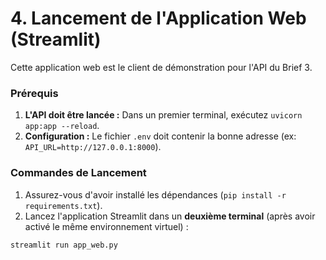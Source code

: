 # 4. Lancement de l'Application Web (Streamlit)

Cette application web est le client de démonstration pour l'API du Brief 3.

### Prérequis

1.  **L'API doit être lancée :** Dans un premier terminal, exécutez `uvicorn app:app --reload`.
2.  **Configuration :** Le fichier `.env` doit contenir la bonne adresse (ex: `API_URL=http://127.0.0.1:8000`).

### Commandes de Lancement

1.  Assurez-vous d'avoir installé les dépendances (`pip install -r requirements.txt`).
2.  Lancez l'application Streamlit dans un **deuxième terminal** (après avoir activé le même environnement virtuel) :

```bash
streamlit run app_web.py